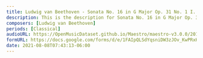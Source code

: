 ```yaml
---
title: Ludwig van Beethoven - Sonata No. 16 in G Major Op. 31 No. 1 I. and II. (1)
description: This is the description for Sonata No. 16 in G Major Op. 31 No. 1 I. and II. by Ludwig van Beethoven
composers: [Ludwig van Beethoven]
periods: [Classical]
audioURL: https://OpenMusicDataset.github.io/Maestro/maestro-v3.0.0/2015/MIDI-Unprocessed_R1_D1-1-8_mid--AUDIO-from_mp3_06_R1_2015_wav--2.midi
formURL: https://docs.google.com/forms/d/e/1FAIpQLSdYqsniDW3zJOv_KwPRxHA5MzSIjYZRsXcd2u3OZx13TkAJbQ/viewform
date: 2021-08-08T07:43:13-06:00
---
```

